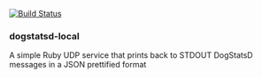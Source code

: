 [![Build Status](https://travis-ci.com/drish/dogstatsd-local.svg?branch=master)](https://travis-ci.com/drish/dogstatsd-local)

### dogstatsd-local

A simple Ruby UDP service that prints back to STDOUT DogStatsD messages in a JSON prettified format
